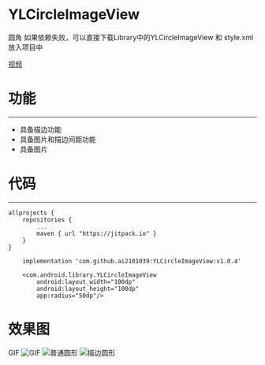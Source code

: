 # YLCircleImageView
圆角
如果依赖失败，可以直接下载Library中的YLCircleImageView 和 style.xml放入项目中

[视频](https://github.com/ai2101039/YLCircleImageView/blob/master/screenshots/SVID_20190122_155900_1.mp4)

# 功能
---
+ 具备描边功能
+ 具备图片和描边间距功能
+ 具备图片

# 代码
---

```
allprojects {
    repositories {
        ...
        maven { url "https://jitpack.io" }
    }
}
```

```
    implementation 'com.github.ai2101039:YLCircleImageView:v1.0.4'
```

```
    <com.android.library.YLCircleImageView
        android:layout_width="100dp"
        android:layout_height="100dp"
        app:radius="50dp"/>
```

# 效果图
GIF
![GIF](https://github.com/ai2101039/YLCircleImageView/blob/master/screenshots/15.gif)
![普通圆形](https://github.com/ai2101039/YLCircleImageView/blob/master/screenshots/1.jpg)
![描边圆形](https://github.com/ai2101039/YLCircleImageView/blob/master/screenshots/2.jpg)











